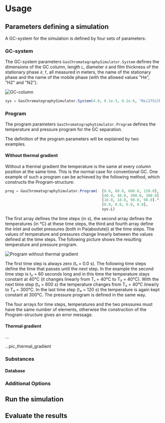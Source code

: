 # Usage

## Parameters defining a simulation

A GC-system for the simulation is defined by four sets of parameters:

### GC-system

The GC-system parameters `GasChromatographySimulator.System` defines the dimensions of the GC column, length ``L``, diameter ``d`` and film thickness of the stationary phase ``d_f``, all measured in meters, the name of the stationary phase and the name of the mobile phase (with the allowed values "He", "H2" and "N2").

![GC-column](https://i.ibb.co/0y2zqdG/Column.png)

```julia
sys = GasChromatographySimulator.System(4.0, 0.1e-3, 0.1e-6, "Rxi17SilMS", "He")
```

### Program

The program parameters `GasChromatographySimulator.Program` defines the temperature and pressure program for the GC separation.

The definition of the program parameters will be explained by two examples.

#### Without thermal gradient

Without a thermal gradient the temperature is the same at every column position at the same time. This is the normal case for conventional GC. One example of such a program can be achieved by the following method, which constructs the Program-structure:

```julia
prog = GasChromatographySimulator.Program(  [0.0, 60.0, 600.0, 120.0],
                                            [40.0, 40.0, 300.0, 300.0],
                                            [18.0, 18.0, 98.0, 98.0].*1000.0 .+ 101300.0,
                                            [0.0, 0.0, 0.0, 0.0],
                                            sys.L)
```

The first array defines the time steps (in s), the second array defines the temperatures (in °C) at these time steps, the third and fourth array define the inlet and outlet pressures (both in Pa(absolute)) at the time steps. The values of temperature and pressures change linearly between the values defined at the time steps. The following picture shows the resulting temperature and pressure program.

![Program without thermal gradient](https://i.ibb.co/wLdNzzm/T-of-t-and-p-of-t-ng.png)

The first time step is always zero (t₁ = 0.0 s). The following time steps define the time that passes until the next step. In the example the second time step is t₂ = 60 seconds long and in this time the temperature stays constant at 40°C (it changes linearly from T₁ = 40°C to T₂ = 40°C). With the next time step (t₃ = 600 s) the temperature changes from T₂ = 40°C linearly to T₃ = 300°C. In the last time step (t₄ = 120 s) the temperature is again kept constant at 300°C. The pressure program is defined in the same way.

The four arrays for time steps, temperatures and the two pressures must have the same number of elements, otherwise the construction of the Program-structure gives an error message.

#### Thermal gradient
...

...pic_thermal_gradient

### Substances

#### Database

### Additional Options

## Run the simulation

## Evaluate the results
